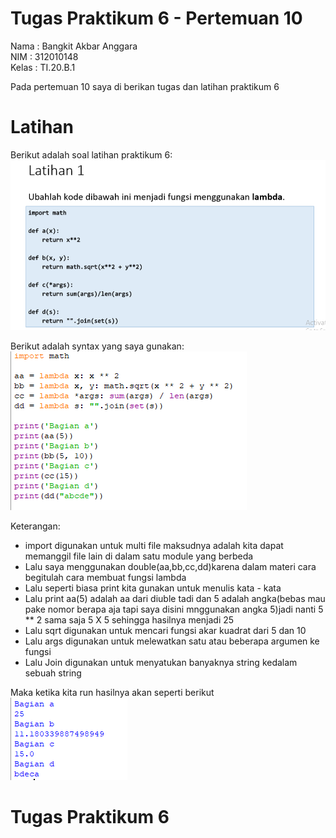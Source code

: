 # Tugas Praktikum 6 - Pertemuan 10

Nama : Bangkit Akbar Anggara<br>
NIM : 312010148<br>
Kelas : TI.20.B.1<br>

Pada pertemuan 10 saya di berikan tugas dan latihan praktikum 6

# Latihan
Berikut adalah soal latihan praktikum 6:<br>
![tugas_latihan.png](Pic/tugas_latihan.png)


Berikut adalah syntax yang saya gunakan:<br>
![syntax_latihan.png](Pic/syntax_latihan.png)<br>

Keterangan:
  - import digunakan untuk multi file maksudnya adalah kita dapat memanggil file lain di dalam satu module yang berbeda<br>
  - Lalu saya menggunakan double(aa,bb,cc,dd)karena dalam materi cara begitulah cara membuat fungsi lambda<br>
  - Lalu seperti biasa print kita gunakan untuk menulis kata - kata
  - Lalu print aa(5) adalah aa dari diuble tadi dan 5 adalah angka(bebas mau pake nomor berapa aja tapi saya disini mnggunakan angka 5)jadi nanti 5 ** 2 sama saja 5 X 5 sehingga hasilnya menjadi 25<br>
  - Lalu sqrt digunakan untuk mencari fungsi akar kuadrat dari 5 dan 10<br>
  - Lalu args digunakan untuk melewatkan satu atau beberapa argumen ke fungsi<br>
  - Lalu Join digunakan untuk menyatukan banyaknya string kedalam sebuah string<br>
  
Maka ketika kita run hasilnya akan seperti berikut<br>
![hasil_latihan.png](Pic/hasil_latihan.png)

# Tugas Praktikum 6
